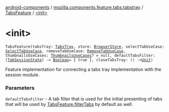 [android-components](../../index.md) / [mozilla.components.feature.tabs.tabstray](../index.md) / [TabsFeature](index.md) / [&lt;init&gt;](./-init-.md)

# &lt;init&gt;

`TabsFeature(tabsTray: `[`TabsTray`](../../mozilla.components.concept.tabstray/-tabs-tray/index.md)`, store: `[`BrowserStore`](../../mozilla.components.browser.state.store/-browser-store/index.md)`, selectTabUseCase: `[`SelectTabUseCase`](../../mozilla.components.feature.tabs/-tabs-use-cases/-select-tab-use-case/index.md)`, removeTabUseCase: `[`RemoveTabUseCase`](../../mozilla.components.feature.tabs/-tabs-use-cases/-remove-tab-use-case/index.md)`, thumbnailsUseCases: `[`ThumbnailsUseCases`](../../mozilla.components.browser.thumbnails/-thumbnails-use-cases/index.md)`? = null, defaultTabsFilter: (`[`TabSessionState`](../../mozilla.components.browser.state.state/-tab-session-state/index.md)`) -> `[`Boolean`](https://kotlinlang.org/api/latest/jvm/stdlib/kotlin/-boolean/index.html)` = { true }, closeTabsTray: () -> `[`Unit`](https://kotlinlang.org/api/latest/jvm/stdlib/kotlin/-unit/index.html)`)`

Feature implementation for connecting a tabs tray implementation with the session module.

### Parameters

`defaultTabsFilter` - A tab filter that is used for the initial presenting of tabs that will be used by
[TabsFeature.filterTabs](filter-tabs.md) by default as well.